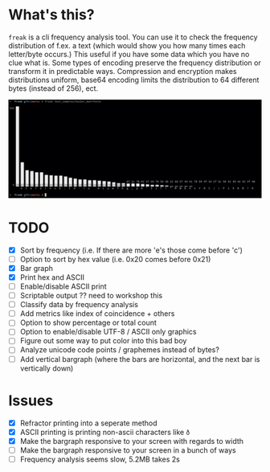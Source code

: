 # What's this?

`freak` is a cli frequency analysis tool. You can use it to check the frequency distribution of f.ex. a text (which would show you how many times each letter/byte occurs.) This useful if you have some data which you have no clue what is. Some types of encoding preserve the frequency distribution or transform it in predictable ways. Compression and encryption makes distributions uniform, base64 encoding limits the distribution to 64 different bytes (instead of 256), ect.

![freak being run on a poem called The Conscience of a Hacker. It shows a bargraph with the most frequent byte being space or hex 20.](/images/example.png)

# TODO
 - [x] Sort by frequency (i.e. If there are more 'e's those come before 'c')
 - [ ] Option to sort by hex value (i.e. 0x20 comes before 0x21)
 - [x] Bar graph
 - [x] Print hex and ASCII
 - [ ] Enable/disable ASCII print
 - [ ] Scriptable output ?? need to workshop this
 - [ ] Classify data by frequency analysis
 - [ ] Add metrics like index of coincidence + others
 - [ ] Option to show percentage or total count
 - [ ] Option to enable/disable UTF-8 / ASCII only graphics
 - [ ] Figure out some way to put color into this bad boy
 - [ ] Analyze unicode code points / graphemes instead of bytes?
 - [ ] Add vertical bargraph (where the bars are horizontal, and the next bar is vertically down)

# Issues
 - [x] Refractor printing into a seperate method
 - [x] ASCII printing is printing non-ascii characters like `ð`
 - [x] Make the bargraph responsive to your screen with regards to width
 - [ ] Make the bargraph responsive to your screen in a bunch of ways
 - [ ] Frequency analysis seems slow, 5.2MB takes 2s